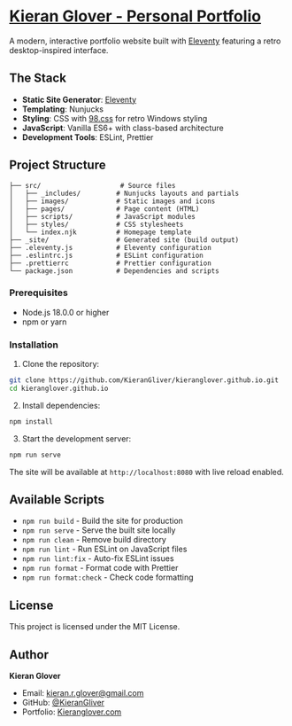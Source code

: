# [Kieran Glover - Personal Portfolio](https://kieranglover.com)

A modern, interactive portfolio website built with [Eleventy](https://www.11ty.dev/) featuring a retro desktop-inspired interface.

## The Stack

- **Static Site Generator**: [Eleventy](https://www.11ty.dev/)
- **Templating**: Nunjucks
- **Styling**: CSS with [98.css](https://jdan.github.io/98.css/) for retro Windows styling
- **JavaScript**: Vanilla ES6+ with class-based architecture
- **Development Tools**: ESLint, Prettier

## Project Structure

```
├── src/                    # Source files
│   ├── _includes/         # Nunjucks layouts and partials
│   ├── images/            # Static images and icons
│   ├── pages/             # Page content (HTML)
│   ├── scripts/           # JavaScript modules
│   ├── styles/            # CSS stylesheets
│   └── index.njk          # Homepage template
├── _site/                 # Generated site (build output)
├── .eleventy.js           # Eleventy configuration
├── .eslintrc.js           # ESLint configuration
├── .prettierrc            # Prettier configuration
└── package.json           # Dependencies and scripts
```

### Prerequisites

- Node.js 18.0.0 or higher
- npm or yarn

### Installation

1. Clone the repository:
```bash
git clone https://github.com/KieranGliver/kieranglover.github.io.git
cd kieranglover.github.io
```

2. Install dependencies:
```bash
npm install
```

3. Start the development server:
```bash
npm run serve
```

The site will be available at `http://localhost:8080` with live reload enabled.

## Available Scripts

- `npm run build` - Build the site for production
- `npm run serve` - Serve the built site locally
- `npm run clean` - Remove build directory
- `npm run lint` - Run ESLint on JavaScript files
- `npm run lint:fix` - Auto-fix ESLint issues
- `npm run format` - Format code with Prettier
- `npm run format:check` - Check code formatting

## License

This project is licensed under the MIT License.

## Author

**Kieran Glover**
- Email: kieran.r.glover@gmail.com
- GitHub: [@KieranGliver](https://github.com/KieranGliver)
- Portfolio: [Kieranglover.com](https://kieranglover.com)
